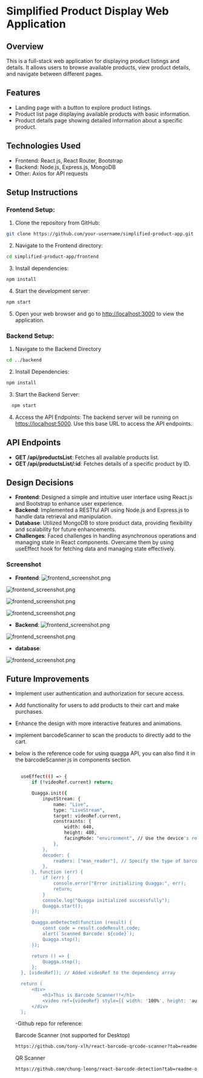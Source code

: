 # Simplified Product Display Web Application

## Overview
This is a full-stack web application for displaying product listings and details. It allows users to browse available products, view product details, and navigate between different pages.

## Features
- Landing page with a button to explore product listings.
- Product list page displaying available products with basic information.
- Product details page showing detailed information about a specific product.

## Technologies Used
- Frontend: React.js, React Router, Bootstrap
- Backend: Node.js, Express.js, MongoDB
- Other: Axios for API requests

## Setup Instructions

### Frontend Setup:

1. Clone the repository from GitHub:
```sh
git clone https://github.com/your-username/simplified-product-app.git
```
2. Navigate to the Frontend directory:
```sh
cd simplified-product-app/frontend
```

3. Install dependencies:
```sh
npm install
```
4. Start the development server:
```sh
npm start
```

5. Open your web browser and go to [http://localhost:3000](http://localhost:3000) to view the application.

### Backend Setup:
1. Navigate to the Backend Directory
```sh
cd ../backend
```
2. Install Dependencies:
```sh
npm install
```
3. Start the Backend Server:
 ```sh
   npm start
 ```
4. Access the API Endpoints:
The backend server will be running on [https://localhost:5000](http://localhost:5000). Use this base URL to access the API endpoints.

## API Endpoints
- **GET /api/productsList**: Fetches all available products list.
- **GET /api/productsList/:id**: Fetches details of a specific product by ID.

## Design Decisions
- **Frontend**: Designed a simple and intuitive user interface using React.js and Bootstrap to enhance user experience.
- **Backend**: Implemented a RESTful API using Node.js and Express.js to handle data retrieval and manipulation.
- **Database**: Utilized MongoDB to store product data, providing flexibility and scalability for future enhancements.
- **Challenges**: Faced challenges in handling asynchronous operations and managing state in React components. Overcame them by using useEffect hook for fetching data and managing state effectively.

### Screenshot
- **Frontend**:
![frontend_screenshot.png](https://github.com/prathmesh12-coder/simplified-product-display/blob/main/images/frontend-1.png)

![frontend_screenshot.png](https://github.com/prathmesh12-coder/simplified-product-display/blob/main/images/frontend-2.png)

![frontend_screenshot.png](https://github.com/prathmesh12-coder/simplified-product-display/blob/main/images/frontend-3.png)

![frontend_screenshot.png](https://github.com/prathmesh12-coder/simplified-product-display/blob/main/images/frontend-4.png)

- **Backend**:
![frontend_screenshot.png](https://github.com/prathmesh12-coder/simplified-product-display/blob/main/images/backend-1.png)

![frontend_screenshot.png](https://github.com/prathmesh12-coder/simplified-product-display/blob/main/images/backend-2.png)

- **database**:

![frontend_screenshot.png](https://github.com/prathmesh12-coder/simplified-product-display/blob/main/images/database.png)


## Future Improvements
- Implement user authentication and authorization for secure access.
- Add functionality for users to add products to their cart and make purchases.
- Enhance the design with more interactive features and animations.
- implement barcodeScanner to scan the products to directly add to the cart.
- below is the reference code for using quagga API, you can also find it in the barcodeScanner.js in components section. 
  ```sh
 
    useEffect(() => {
        if (!videoRef.current) return;

        Quagga.init({
            inputStream: {
                name: "Live",
                type: "LiveStream",
                target: videoRef.current,
                constraints: {
                    width: 640,
                    height: 480,
                    facingMode: "environment", // Use the device's rear camera
                },
            },
            decoder: {
                readers: ["ean_reader"], // Specify the type of barcode to scan (EAN)
            },
        }, function (err) {
            if (err) {
                console.error("Error initializing Quagga:", err);
                return;
            }
            console.log("Quagga initialized successfully");
            Quagga.start();
        });

        Quagga.onDetected(function (result) {
            const code = result.codeResult.code;
            alert(`Scanned Barcode: ${code}`);
            Quagga.stop();
        });

        return () => {
            Quagga.stop();
        };
    }, [videoRef]); // Added videoRef to the dependency array

    return (
        <div>
            <h1>This is Barcode Scanner!!</h1>
            <video ref={videoRef} style={{ width: '100%', height: 'auto' }}></video>
        </div>
    );


  ```
  -Github repo for reference:
  
  Barcode Scanner (not supported for Desktop)
  ```sh
  https://github.com/tony-xlh/react-barcode-qrcode-scanner?tab=readme-ov-file
  ```
  QR Scanner
  ```sh
  https://github.com/chung-leong/react-barcode-detection?tab=readme-ov-file

  ```
  

  

  

